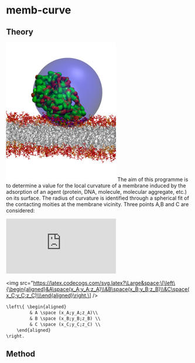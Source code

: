# memb-curve

## Theory
<img src="images/sphere.jpg" alt="" width="300">
The aim of this programme is to determine a value for the local curvature of a membrane induced by the adsorption of an agent (protein, DNA, molecule, molecular aggregate, etc.) on its surface. The radius of curvature is identified through a spherical fit of the contacting moities at the membrane vicinity.
Three points A,B and C are considered:



![](https://latex.codecogs.com/svg.latex?y%3Dx%5E2)

<img src="https://latex.codecogs.com/svg.latex?\Large&space;\[\left\{\begin{aligned}&A\space(x_A;y_A;z_A)\\&B\space(x_B;y_B;z_B)\\&C\space(x_C;y_C;z_C)\\\end{aligned}\right.\] />

```
\left\{ \begin{aligned}
         & A \space (x_A;y_A;z_A)\\
         & B \space (x_B;y_B;z_B) \\
         & C \space (x_C;y_C;z_C) \\
    \end{aligned}
\right.
```


## Method

